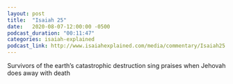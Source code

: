 ```yaml
---
layout: post
title:  "Isaiah 25"
date:   2020-08-07-12:00:00 -0500
podcast_duration: "00:11:47"
categories: isaiah-explained
podcast_link: http://www.isaiahexplained.com/media/commentary/Isaiah25.mp3
---
```

Survivors of the earth’s catastrophic destruction sing praises when Jehovah does away with death
